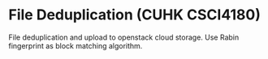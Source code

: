 # File Deduplication (CUHK CSCI4180)
File deduplication and upload to openstack cloud storage. Use Rabin fingerprint as block matching algorithm.
